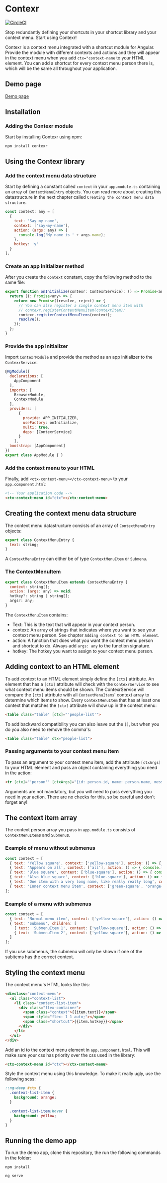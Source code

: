 # Contexr
[![CircleCI](https://circleci.com/gh/kayvanbree/contexr.svg?style=svg&circle-token=66e7379fa4a7d7da91bc35180f43b639a6847106)](https://circleci.com/gh/kayvanbree/contexr)

Stop redundantly defining your shortcuts in your shortcut library and your context menu. Start using Contexr!

Contexr is a context menu integrated with a shortcut module for Angular. Provide the module with
different contexts and actions and they will appear in the context menu when you add `ctx="context-name`
to your HTML element. You can add a shortcut for every context menu person there is, which will be 
the same all throughout your application. 

## Demo page

[Demo page](https://kayvanbree.github.io/contexr/)

## Installation

### Adding the Contexr module

Start by installing Contexr using npm:

```
npm install contexr
```

## Using the Contexr library

### Add the context menu data structure

Start by defining a constant called `context` in your `app.module.ts` containing an array 
of `ContextMenuEntry` objects. You can read more about creating this datastructure in the next 
chapter called `Creating the context menu data structure`.

```javascript
const context: any = [
  {
    text: 'Say my name',
    context: ['say-my-name'],
    action: (args: any) => {
      console.log('My name is ' + args.name);
    },
    hotkey: 'y'
  }
];
```

### Create an app initializer method

After you create the `context` constant, copy the following method to the same file:

```javascript
export function onInitialize(contexr: ContexrService): () => Promise<any> {
  return (): Promise<any> => {
    return new Promise((resolve, reject) => {
      // You can also register a single context menu item with
      // contexr.registerContextMenuItem(contextItem);
      contexr.registerContextMenuItems(context);
      resolve();
    });
  };
}
```

### Provide the app initializer

Import `ContexrModule` and provide the method as an app initializer to the `ContexrService`:

```javascript
@NgModule({
  declarations: [
    AppComponent
  ],
  imports: [
    BrowserModule,
    ContexrModule
  ],
  providers: [
      {
        provide: APP_INITIALIZER,
        useFactory: onInitialize,
        multi: true,
        deps: [ContexrService]
      }
    ],
  bootstrap: [AppComponent]
})
export class AppModule { }
```

### Add the context menu to your HTML

Finally, add `<ctx-context-menu></ctx-context-menu>` to your `app.component.html`:

```html
<!-- Your application code -->
<ctx-context-menu id="ctx"></ctx-context-menu>
```

## Creating the context menu data structure

The context menu datastructure consists of an array of `ContextMenuEntry` objects:

```javascript
export class ContextMenuEntry {
  text: string;
}
```

A `ContextMenuEntry` can either be of type `ContextMenuItem` or `Submenu`.

### The ContextMenuItem

```javascript
export class ContextMenuItem extends ContextMenuEntry {
  context: string[];
  action: (args: any) => void;
  hotkey?: string | string[];
  args?: any;
}
```

The `ContextMenuItem` contains:
 
- Text: This is the text that will appear in your context person.
- context: An array of strings that indicates where you want 
to see your context menu person. See chapter `Adding context to an HTML element`.
- action: A function that does what you want the context menu person and 
shortcut to do. Always add `args: any` to the function signature.
- hotkey: The hotkey you want to assign to your context menu person.

## Adding context to an HTML element

To add context to an HTML element simply define the `[ctx]` attribute. An element that has a `[ctx]` 
attribute will check with the `ContexrService` to see what context menu items should be shown. 
The ContexrService will compare the `[ctx]` attribute with all `ContextMenuItems`' context array to
determine which items to show. Every `ContextMenuItem` that has at least one context that matches
the `[ctx[` attribute will show up in the context menu:

```html
<table class="table" [ctx]="'people-list'">
```

To add backward compatibility you can also leave out the `[]`, but when you do you also need to 
remove the comma's:

```html
<table class="table" ctx="people-list">
```

### Passing arguments to your context menu item

To pass an argument to your context menu item, add the attribute `[ctxArgs]` to your HTML element
and pass an object containing everything you need in the action:

```html
<tr [ctx]="'person'" [ctxArgs]="{id: person.id, name: person.name, message: person.message}">
```

Arguments are not mandatory, but you will need to pass everything you need in your action. There 
are no checks for this, so be careful and don't forget any!

## The context item array

The context person array you pass in `app.module.ts` consists of `ContextMenuItem`s and `Submenu`s.

### Example of menu without submenus

```javascript
const context = [
  { text: 'Yellow square', context: ['yellow-square'], action: () => { console.log('Yellow square'); }, hotkey: 'y' },
  { text: 'Appears on all', context: ['all'], action: () => { console.log('Appears on all'); }, hotkey: 'a' },
  { text: 'Blue square', context: ['blue-square'], action: () => { console.log('Blue square'); }, hotkey: 'b' },
  { text: 'Also blue square', context: ['blue-square'], action: () => { console.log('Also blue square'); }, hotkey: 'ctrl+b' },
  { text: 'One item with a very long name, like really really long', context: ['blue-square'], action: () => { console.log('One item with a very long name'); }, hotkey: 'ctrl+l' },
  { text: 'Inner context menu item', context: ['green-square', 'orange-square'], action: () => { console.log('Inner context'); }, hotkey: 'ctrl+l' }
];
```

### Example of a menu with submenus

```javascript
const context = [
  { text: 'Normal menu item', context: ['yellow-square'], action: () => { console.log('Yellow square'); }, hotkey: 'y' },
  { text: 'Submenu', children: [
    { text: 'SubmenuItem 1', context: ['yellow-square'], action: () => { console.log('Yellow square'); }, hotkey: 'y' },
    { text: 'SubmenuItem 2', context: ['yellow-square'], action: () => { console.log('Yellow square'); }, hotkey: 'y' },
  ]
];
```

If you use submenus, the submenu will only be shown if one of the subitems has the correct context.

## Styling the context menu

The context menu's HTML looks like this:

```html
<divclass="context-menu">
  <ul class="context-list">
    <li class="context-list-item">
      <div class="flex-container">
        <span class="context">{{item.text}}</span>
        <span style="flex: 1 1 auto;"></span>
        <span class="shortcut">{{item.hotkey}}</span>
      </div>
    </li>
  </ul>
</div>
```

Add an id to the context menu element in `app.component.html`. This will make sure your css has
priority over the css used in the library:
```html
<ctx-context-menu id="ctx"></ctx-context-menu>
```

Style the context menu using this knowledge. To make it really ugly, use the following scss:

```scss
::ng-deep #ctx {
  .context-list-item {
    background: orange;
  }

  .context-list-item:hover {
    background: yellow;
  }
}
```

## Running the demo app

To run the demo app, clone this repository, the run the following commands in the folder:

```
npm install
```

```
ng serve
```
